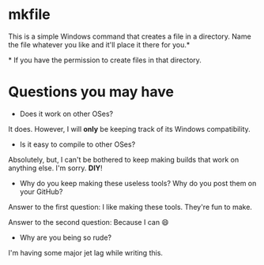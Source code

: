 # mkfile

This is a simple Windows command that creates a file in a directory. Name the file whatever you like and it'll place it there for you.\*

\* If you have the permission to create files in that directory.

# Questions you may have

- Does it work on other OSes?

It does. However, I will **only** be keeping track of its Windows compatibility.

- Is it easy to compile to other OSes?

Absolutely, but, I can't be bothered to keep making builds that work on anything else. I'm sorry. **DIY**!

- Why do you keep making these useless tools? Why do you post them on your GitHub?

Answer to the first question: I like making these tools. They're fun to make.

Answer to the second question: Because I can :smile:

- Why are you being so rude?

I'm having some major jet lag while writing this.
